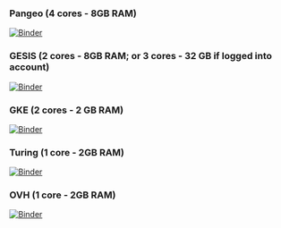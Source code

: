 
### Pangeo (4 cores - 8GB RAM)
[![Binder](https://mybinder.org/badge_logo.svg)](https://binder.pangeo.io/v2/gh/richherr/pyrnotebook_hpc_ml_intro/master?urlpath=tree)

### GESIS (2 cores - 8GB RAM; or 3 cores - 32 GB if logged into account)
 
[![Binder](https://mybinder.org/badge_logo.svg)](https://notebooks.gesis.org/binder/v2/gh/richherr/pyrnotebook_hpc_ml_intro/HEAD)

### GKE (2 cores - 2 GB RAM)
[![Binder](https://mybinder.org/badge_logo.svg)](https://mybinder.org/v2/gh/richherr/pyrnotebook_hpc_ml_intro/HEAD)

### Turing (1 core - 2GB RAM)
[![Binder](https://mybinder.org/badge_logo.svg)](https://turing.mybinder.org/v2/gh/richherr/pyrnotebook_hpc_ml_intro/HEAD)

### OVH (1 core - 2GB RAM)
[![Binder](https://mybinder.org/badge_logo.svg)](https://ovh.mybinder.org/v2/gh/richherr/pyrnotebook_hpc_ml_intro/HEAD)